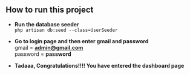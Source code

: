## How to run this project
* **Run the database seeder**\
```php artisan db:seed --class=UserSeeder```

* **Go to login page and then enter gmail and password**<br/>
gmail = **admin@gmail.com<br>**
password = **password**

* **Tadaaa, Congratulations!!!! You have entered the dashboard page**
